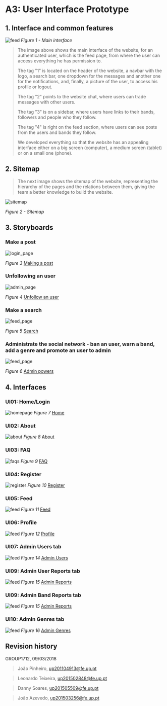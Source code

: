 ﻿# A3: User Interface Prototype
 
## 1. Interface and common features
 
![feed](../Images/prints/feed.png)
*Figure 1 - Main interface*

> The image above shows the main interface of the website, for an authenticated user, which is the feed page, from where the user can access everything he has permission to.
>
>The tag "1" is located on the header of the website, a navbar with the logo, a search bar, one dropdown for the messages and another one for the notifications, and, finally, a picture of the user, to access his profile or logout.
>
>The tag "2" points to the website chat, where users can trade messages with other users.
>
>The tag "3" is on a sidebar, where users have links to their bands, followers and people who they follow.
>
>The tag "4" is right on the feed section, where users can see posts from the users and bands they follow.
>
>We developed everything so that the website has an appealing interface either on a big screen (computer), a medium screen (tablet) or on a small one (phone).

## 2. Sitemap
 
> The next image shows the sitemap of the website, representing the hierarchy of the pages and the relations between them, giving the team a better knowledge to build the website.

![sitemap](../Images/sitemap.png)

*Figure 2 - Sitemap*
 
## 3. Storyboards
 
### Make a post

![login_page](../Images/Storyboards/making-a-post.png)

*Figure 3* [Making a post](https://joaopedrofump.github.io/lbaw12/feed.php)


### Unfollowing an user

![admin_page](../Images/Storyboards/unfollow-user.png)

*Figure 4* [Unfollow an user](https://joaopedrofump.github.io/lbaw12/index.html)


### Make a search

![feed_page](../Images/Storyboards/search-website.png)

*Figure 5* [Search](https://joaopedrofump.github.io/lbaw12/index.html)


### Administrate the social network - ban an user, warn a band, add a genre and promote an user to admin

![feed_page](../Images/Storyboards/admin.png)

*Figure 6* [Admin powers](https://joaopedrofump.github.io/lbaw12/index.html)


## 4. Interfaces
 
### UI01: Home/Login
![homepage](../Images/prints/index.png)
*Figure 7* [Home](https://joaopedrofump.github.io/lbaw12/index.html)
### UI02: About
![about](../Images/prints/about_full.png)
*Figure 8* [About](https://joaopedrofump.github.io/lbaw12/about.html)
### UI03: FAQ
![faqs](../Images/prints/faqs.png)
*Figure 9* [FAQ](https://joaopedrofump.github.io/lbaw12/faqs.html)
### UI04: Register
![register](../Images/prints/register_full.png)
*Figure 10* [Register](https://joaopedrofump.github.io/lbaw12/register.html)
### UI05: Feed
![feed](../Images/prints/feed_full.png)
*Figure 11* [Feed](https://joaopedrofump.github.io/lbaw12/feed_jp.html)
### UI06: Profile
![feed](../Images/prints/profile_full.png)
*Figure 12* [Profile](https://joaopedrofump.github.io/lbaw12/profile.html)
### UI07: Admin Users tab
![feed](../Images/prints/admin_users_full.png)
*Figure 14* [Admin Users](https://joaopedrofump.github.io/lbaw12/admin_users.html)
### UI09: Admin User Reports tab
![feed](../Images/prints/admin_user_reports.png)
*Figure 15* [Admin Reports](https://joaopedrofump.github.io/lbaw12/admin_reports.html)
### UI09: Admin Band Reports tab
![feed](../Images/prints/admin_band_reports.png)
*Figure 15* [Admin Reports](https://joaopedrofump.github.io/lbaw12/admin_reports.html)
### UI10: Admin Genres tab
![feed](../Images/prints/admin_genres_full.png)
*Figure 16* [Admin Genres](https://joaopedrofump.github.io/lbaw12/admin_genres.html)


## Revision history

GROUP1712, 09/03/2018
 
> João Pinheiro, up201104913@fe.up.pt

> Leonardo Teixeira, up201502848@fe.up.pt

> Danny Soares, up201505509@fe.up.pt

> João Azevedo, up201503256@fe.up.pt